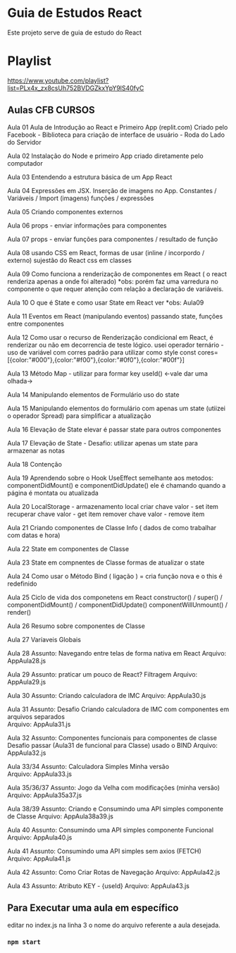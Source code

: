 # Guia de Estudos React

Este projeto serve de guia de estudo do React

# Playlist
https://www.youtube.com/playlist?list=PLx4x_zx8csUh752BVDGZkxYpY9lS40fyC

## Aulas CFB CURSOS

Aula 01
    Aula de Introdução ao React e Primeiro App (replit.com)
    Criado pelo Facebook - Biblioteca para criação de interface de usuário -  Roda do Lado do Servidor

Aula 02
    Instalação do Node e primeiro App criado diretamente
    pelo computador

Aula 03
    Entendendo a estrutura básica de um App React

Aula 04
    Expressões em JSX. Inserção de imagens no App. 
    Constantes / Variáveis / Import (imagens) 
    funções / expressões

Aula 05
    Criando componentes externos

Aula 06
    props - enviar informações para componentes

Aula 07
    props - enviar funções para componentes / resultado de função 

Aula 08 
    usando CSS em React, formas de usar (inline / incorpordo / externo)
    sujestão do React css em classes

Aula 09 
    Como funciona a renderização de componentes em React
    ( o react renderiza apenas a onde foi alterado)
    *obs: porém faz uma varredura no componente o que requer atenção
    com relação a declaração de variáveis.

Aula 10
    O que é State e como usar State em React
    ver *obs: Aula09

Aula 11
    Eventos em React (manipulando eventos) passando state, funções
    entre componentes 

Aula 12
    Como usar o recurso de Renderização condicional em React, é renderizar ou não em decorrencia de teste lógico.
    usei operador ternário - uso de variável com corres
    padrão para utilizar como style
    const cores=[{color:"#000"},{color:"#f00"},{color:"#0f0"},{color:"#00f"}]


Aula 13
    Método Map - utilizar para formar key useId() <-vale dar uma olhada->

Aula 14 
    Manipulando elementos de Formulário uso do state

Aula 15
    Manipulando elementos do formulário com apenas um state
    (utiizei o operador Spread) para simplificar a atualização

Aula 16
    Elevação de State 
    elevar é passar state para outros componentes

Aula 17
    Elevação de State - Desafio: utilizar apenas um state
    para armazenar as notas 

Aula 18
    Contenção 

Aula 19
    Aprendendo sobre o Hook UseEffect
    semelhante aos metodos: 
            componentDidMount() e componentDidUpdate()
    ele é chamando quando a página é montata ou atualizada
    
Aula 20
    LocalStorage - armazenamento local 
    criar chave valor - set item 
    recuperar chave valor - get item
    remover chave valor - remove item 

Aula 21
    Criando componentes de Classe
    Info ( dados de como trabalhar com datas e hora)

Aula 22
    State em componentes de Classe

Aula 23
    State em compnentes de Classe
    formas de atualizar o state

Aula 24
    Como usar o Método Bind ( ligação )
    = cria função nova e o this é redefinido    

Aula 25
    Ciclo de vida dos componetens em React
    constructor() / super() / componentDidMount() / componentDidUpdate()
    componentWillUnmount() / render()
    
Aula 26
    Resumo sobre componentes de Classe
    
Aula 27
    Varíaveis Globais

Aula 28 
    Assunto: Navegando entre telas de forma nativa em React 
    Arquivo: AppAula28.js

Aula 29 
    Assunto: praticar um pouco de React? Filtragem
    Arquivo: AppAula29.js

Aula 30 
    Assunto: Criando calculadora de IMC
    Arquivo: AppAula30.js

Aula 31 
    Assunto: Desafio Criando calculadora de IMC
             com componentes em arquivos separados   
    Arquivo: AppAula31.js

Aula 32
    Assunto: Componentes funcionais para componentes de classe
             Desafio passar (Aula31 de funcional para Classe)
             usado o BIND
    Arquivo: AppAula32.js

Aula 33/34
    Assunto: Calculadora Simples
             Minha versão          
    Arquivo: AppAula33.js

Aula 35/36/37
    Assunto: Jogo da Velha
             com modificações (minha versão)          
    Arquivo: AppAula35a37.js

Aula 38/39
    Assunto: Criando e Consumindo uma API simples componente de Classe
    Arquivo: AppAula38a39.js

Aula 40
    Assunto: Consumindo uma API simples componente Funcional
    Arquivo: AppAula40.js

Aula 41
    Assunto: Consumindo uma API simples sem axios (FETCH)  
    Arquivo: AppAula41.js

Aula 42
    Assunto: Como Criar Rotas de Navegação
    Arquivo: AppAula42.js

Aula 43
    Assunto: Atributo KEY - {useId}
    Arquivo: AppAula43.js
    
## Para Executar uma aula em específico 

editar no index.js na linha 3 o nome do arquivo referente a aula desejada.

### `npm start`

